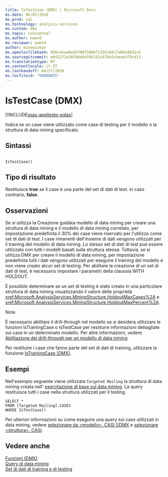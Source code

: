 ```yaml
---
title: IsTestCase (DMX) | Microsoft Docs
ms.date: 06/07/2018
ms.prod: sql
ms.technology: analysis-services
ms.custom: dmx
ms.topic: conceptual
ms.author: owend
ms.reviewer: owend
author: minewiskan
ms.openlocfilehash: 050ceeaa8eb5700f108b7135616817e09c0031cb
ms.sourcegitcommit: e042272a38fb646df05152c676e5cbeae3f9cd13
ms.translationtype: MT
ms.contentlocale: it-IT
ms.lasthandoff: 04/27/2020
ms.locfileid: "68889035"
---
```

# <a name="istestcase-dmx"></a>IsTestCase (DMX)
[!INCLUDE[ssas-appliesto-sqlas](../includes/ssas-appliesto-sqlas.md)]

  Indica se un case viene utilizzato come case di testing per il modello o la struttura di data mining specificato.  
  
## <a name="syntax"></a>Sintassi  
  
```  
  
IsTestCase()  
```  
  
## <a name="result-type"></a>Tipo di risultato  
 Restituisce **true** se il case è una parte del set di dati di test. in caso contrario, **false**.  
  
## <a name="remarks"></a>Osservazioni  
 Se si utilizza la Creazione guidata modello di data mining per creare una struttura di data mining e il modello di data mining correlato, per impostazione predefinita il 30% dei case viene riservato per l'utilizzo come set di dati di test. I case rimanenti dell'insieme di dati vengono utilizzati per il training del modello di data mining. Lo stesso set di dati di test può essere utilizzato con tutti i modelli basati sulla struttura stessa. Tuttavia, se si utilizza DMX per creare il modello di data mining, per impostazione predefinita tutti i dati vengono utilizzati per eseguire il training del modello e non viene creato alcun set di testing. Per abilitare la creazione di un set di dati di test, è necessario impostare i parametri della clausola WITH HOLDOUT.  
  
 È possibile determinare se un set di testing è stato creato in una particolare struttura di data mining visualizzando il valore delle proprietà <xref:Microsoft.AnalysisServices.MiningStructure.HoldoutMaxCases%2A> e <xref:Microsoft.AnalysisServices.MiningStructure.HoldoutMaxPercent%2A>.  
  
> [!NOTE]  
>  È necessario abilitare il drill-through nel modello se si desidera utilizzare le funzioni IsTrainingCase o IsTestCase per restituire informazioni dettagliate sui case in un determinato modello. Per altre informazioni, vedere [Abilitazione del drill-through per un modello di data mining](https://docs.microsoft.com/analysis-services/data-mining/enable-drillthrough-for-a-mining-model).  
  
 Per restituire i case che fanno parte del set di dati di training, utilizzare la funzione [IsTrainingCase &#40;DMX&#41;](../dmx/istrainingcase-dmx.md).  
  
## <a name="examples"></a>Esempi  
 Nell'esempio seguente viene utilizzata `Targeted Mailing` la struttura di data mining creata nell' [esercitazione di base sul data mining](https://msdn.microsoft.com/library/6602edb6-d160-43fb-83c8-9df5dddfeb9c). La query restituisce tutti i case nella struttura utilizzati per il testing.  
  
```  
SELECT *  
FROM [Targeted Mailing].CASES  
WHERE IsTestCase()  
```  
  
 Per ulteriori informazioni su come eseguire una query sui case utilizzati in data mining, vedere [selezionare da &#60;modello&#62;. CASI &#40;&#41;DMX](../dmx/select-from-model-cases-dmx.md) e [selezionare &#60;struttura&#62;. CASI](../dmx/select-from-structure-cases.md).  
  
## <a name="see-also"></a>Vedere anche  
 [Funzioni &#40;DMX&#41;](../dmx/functions-dmx.md)   
 [Query di data mining](https://docs.microsoft.com/analysis-services/data-mining/data-mining-queries)   
 [Set di dati di training e di testing](https://docs.microsoft.com/analysis-services/data-mining/training-and-testing-data-sets)  
  
  
